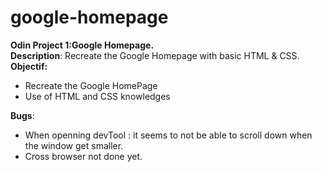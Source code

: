 # google-homepage
__Odin Project 1:Google Homepage.__\
__Description__: Recreate the Google Homepage with basic HTML & CSS.
**Objectif:**
+ Recreate the Google HomePage
+ Use of HTML and CSS knowledges

**Bugs**: 
+ When openning devTool : it seems to not be able to scroll down when the window get smaller.
+ Cross browser not done yet.

